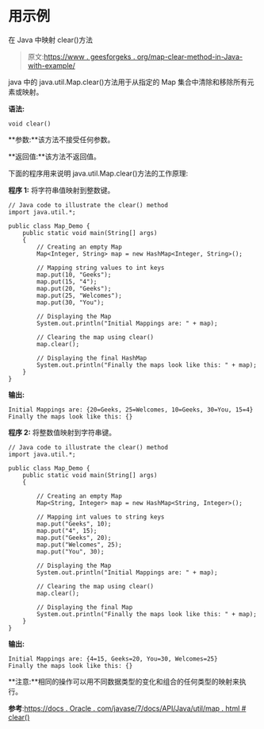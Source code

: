 # 用示例

在 Java 中映射 clear()方法

> 原文:[https://www . geesforgeks . org/map-clear-method-in-Java-with-example/](https://www.geeksforgeeks.org/map-clear-method-in-java-with-example/)

java 中的 java.util.Map.clear()方法用于从指定的 Map 集合中清除和移除所有元素或映射。

**语法:**

```
void clear()
```

**参数:**该方法不接受任何参数。

**返回值:**该方法不返回值。

下面的程序用来说明 java.util.Map.clear()方法的工作原理:

**程序 1:** 将字符串值映射到整数键。

```
// Java code to illustrate the clear() method
import java.util.*;

public class Map_Demo {
    public static void main(String[] args)
    {
        // Creating an empty Map
        Map<Integer, String> map = new HashMap<Integer, String>();

        // Mapping string values to int keys
        map.put(10, "Geeks");
        map.put(15, "4");
        map.put(20, "Geeks");
        map.put(25, "Welcomes");
        map.put(30, "You");

        // Displaying the Map
        System.out.println("Initial Mappings are: " + map);

        // Clearing the map using clear()
        map.clear();

        // Displaying the final HashMap
        System.out.println("Finally the maps look like this: " + map);
    }
}
```

**输出:**

```
Initial Mappings are: {20=Geeks, 25=Welcomes, 10=Geeks, 30=You, 15=4}
Finally the maps look like this: {}

```

**程序 2:** 将整数值映射到字符串键。

```
// Java code to illustrate the clear() method
import java.util.*;

public class Map_Demo {
    public static void main(String[] args)
    {

        // Creating an empty Map
        Map<String, Integer> map = new HashMap<String, Integer>();

        // Mapping int values to string keys
        map.put("Geeks", 10);
        map.put("4", 15);
        map.put("Geeks", 20);
        map.put("Welcomes", 25);
        map.put("You", 30);

        // Displaying the Map
        System.out.println("Initial Mappings are: " + map);

        // Clearing the map using clear()
        map.clear();

        // Displaying the final Map
        System.out.println("Finally the maps look like this: " + map);
    }
}
```

**输出:**

```
Initial Mappings are: {4=15, Geeks=20, You=30, Welcomes=25}
Finally the maps look like this: {}

```

**注意:**相同的操作可以用不同数据类型的变化和组合的任何类型的映射来执行。

**参考**:[https://docs . Oracle . com/javase/7/docs/API/Java/util/map . html # clear()](https://docs.oracle.com/javase/7/docs/api/java/util/Map.html#clear())